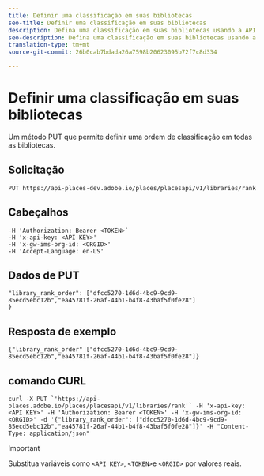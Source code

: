 ```yaml
---
title: Definir uma classificação em suas bibliotecas
seo-title: Definir uma classificação em suas bibliotecas
description: Defina uma classificação em suas bibliotecas usando a API REST do Places.
seo-description: Defina uma classificação em suas bibliotecas usando a API REST do Places.
translation-type: tm+mt
source-git-commit: 26b0cab7bdada26a7598b20623095b72f7c8d334

---
```



# Definir uma classificação em suas bibliotecas

Um método PUT que permite definir uma ordem de classificação em todas as bibliotecas.

## Solicitação

`PUT https://api-places-dev.adobe.io/places/placesapi/v1/libraries/rank`

## Cabeçalhos

```-H Content-Type: application/json'
-H 'Authorization: Bearer <TOKEN>`  
-H 'x-api-key: <API KEY>'  
-H 'x-gw-ims-org-id: <ORGID>'  
-H 'Accept-Language: en-US'
```

## Dados de PUT

```
"library_rank_order": ["dfcc5270-1d6d-4bc9-9cd9-85ecd5ebc12b","ea45781f-26af-44b1-b4f8-43baf5f0fe28"]  
}
```

## Resposta de exemplo

```
{"library_rank_order" ["dfcc5270-1d6d-4bc9-9cd9-85ecd5ebc12b","ea45781f-26af-44b1-b4f8-43baf5f0fe28"]}
```

## comando CURL

```
curl -X PUT `'https://api-places.adobe.io/places/placesapi/v1/libraries/rank'` -H 'x-api-key: <API KEY>' -H 'Authorization: Bearer <TOKEN>' -H 'x-gw-ims-org-id: <ORGID>' -d '{"library_rank_order": ["dfcc5270-1d6d-4bc9-9cd9-85ecd5ebc12b","ea45781f-26af-44b1-b4f8-43baf5f0fe28"]}' -H "Content-Type: application/json"
```

>[!IMPORTANT]
>
>Substitua variáveis como `<API KEY>`, `<TOKEN>`e `<ORGID>` por valores reais.

